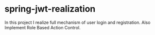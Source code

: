 # spring-jwt-realization
In this project I realize full mechanism of user login and registration. Also Implement Role Based Action Control.
